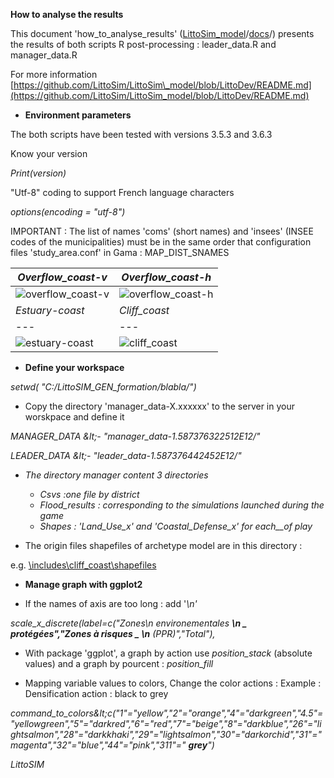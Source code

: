 **How to analyse the results**

This document &#39;how\_to\_analyse\_results&#39; ([LittoSim\_model](https://github.com/LittoSim/LittoSim_model/commits/LittoDev)/[docs](https://github.com/LittoSim/LittoSim_model/commits/LittoDev/Rscripts)/) presents the results of both scripts R post-processing : leader\_data.R and manager\_data.R

For more information [https://github.com/LittoSim/LittoSim\_model/blob/LittoDev/README.md](https://github.com/LittoSim/LittoSim_model/blob/LittoDev/README.md)

- **Environment parameters**

The both scripts have been tested with versions 3.5.3 and 3.6.3

Know your version

_Print(version)_

&quot;Utf-8&quot; coding to support French language characters

_options(encoding = &quot;utf-8&quot;)_

IMPORTANT : The list of names &#39;coms&#39; (short names) and &#39;insees&#39; (INSEE codes of the municipalities) must be in the same order that configuration files &#39;study\_area.conf&#39; in Gama : MAP\_DIST\_SNAMES

| _Overflow\_coast-v_ | _Overflow\_coast-h_ |
| --- | --- |
| ![overflow_coast-v](https://github.com/LittoSim/LittoSim_model/blob/LittoDev/docs/overflow_coast-v.png?raw=true.png) | ![overflow_coast-h](https://github.com/LittoSim/LittoSim_model/blob/LittoDev/docs/overflow_coast-h.png?raw=true.png)
| _Estuary-coast_ | _Cliff\_coast_ |
| --- | --- |
| ![estuary-coast](https://github.com/LittoSim/LittoSim_model/blob/LittoDev/docs/estuary_coast.png?raw=true.png) | ![cliff_coast](https://github.com/LittoSim/LittoSim_model/blob/LittoDev/docs/cliff_coast.png?raw=true.png)  |

- **Define your workspace**

_setwd( &quot;C:/LittoSIM\_GEN\_formation/blabla/&quot;)_

- Copy the directory &#39;manager\_data-X.xxxxxx&#39; to the server in your worskpace and define it

_MANAGER\_DATA \&lt;- &quot;manager\_data-1.587376322512E12/&quot;_

_LEADER\_DATA \&lt;- &quot;leader\_data-1.587376442452E12/&quot;_

- _The directory manager content 3 directories_
  - _Csvs :one file by district_
  - _Flood\_results : corresponding to the simulations launched during the game_
  - _Shapes : &#39;Land\_Use\_x&#39; and &#39;Coastal\_Defense\_x&#39; for each__of play_

- The origin files shapefiles of archetype model are in this directory :

e.g. [\\includes\cliff\_coast\shapefiles](/%5C%5Cincludes%5Ccliff_coast%5Cshapefiles)

- **Manage graph with ggplot2**

- If the names of axis are too long : add &#39;_\n&#39;_

_scale\_x\_discrete(label=c(&quot;Zones\n environementales __**\n** _ _protégées&quot;,&quot;Zones à risques_ _ **\n**__ (PPR)&quot;,&quot;Total&quot;),_

- With package &#39;ggplot&#39;, a graph by action use _position\_stack_ (absolute values) and a graph by pourcent : _position\_fill_

- Mapping variable values to colors, Change the color actions : Example : Densification action : black to grey

_command\_to\_colors\&lt;c(&quot;1&quot;=&quot;yellow&quot;,&quot;2&quot;=&quot;orange&quot;,&quot;4&quot;=&quot;darkgreen&quot;,&quot;4.5&quot;=&quot;yellowgreen&quot;,&quot;5&quot;=&quot;darkred&quot;,&quot;6&quot;=&quot;red&quot;,&quot;7&quot;=&quot;beige&quot;,&quot;8&quot;=&quot;darkblue&quot;,&quot;26&quot;=&quot;lightsalmon&quot;,&quot;28&quot;=&quot;darkkhaki&quot;,&quot;29&quot;=&quot;lightsalmon&quot;,&quot;30&quot;=&quot;darkorchid&quot;,&quot;31&quot;=&quot;magenta&quot;,&quot;32&quot;=&quot;blue&quot;,&quot;44&quot;=&quot;pink&quot;,&quot;311&quot;=&quot; __**grey**__&quot;)_

_LittoSIM_

